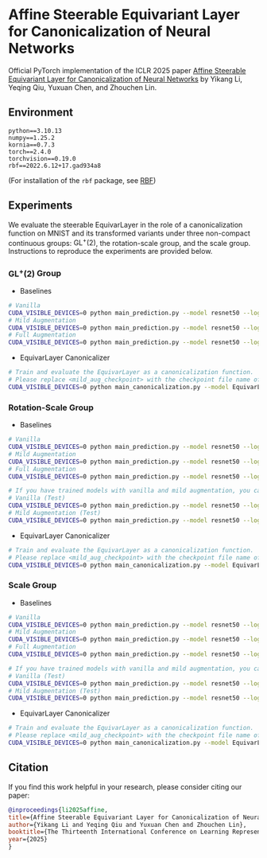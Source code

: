 # Affine Steerable Equivariant Layer for Canonicalization of Neural Networks

Official PyTorch implementation of the ICLR 2025 paper [Affine Steerable Equivariant Layer for Canonicalization of Neural Networks](https://openreview.net/pdf?id=5i6ZZUjCA9) by Yikang Li, Yeqing Qiu, Yuxuan Chen, and Zhouchen Lin.

## Environment
```
python==3.10.13
numpy==1.25.2
kornia==0.7.3
torch==2.4.0
torchvision==0.19.0
rbf==2022.6.12+17.gad934a8
```
(For installation of the `rbf` package, see [RBF](https://github.com/treverhines/RBF))


## Experiments
We evaluate the steerable EquivarLayer in the role of a canonicalization function on MNIST and its transformed variants under three non-compact continuous groups: $\mathrm{GL}^+(2)$, the rotation-scale group, and the scale group.
Instructions to reproduce the experiments are provided below.

### $\mathrm{GL}^+(2)$ Group
 * Baselines
```bash
# Vanilla
CUDA_VISIBLE_DEVICES=0 python main_prediction.py --model resnet50 --log 1 --dataset mnist --train_aug vanilla --test_aug GL2
# Mild Augmentation
CUDA_VISIBLE_DEVICES=0 python main_prediction.py --model resnet50 --log 1 --dataset mnist --train_aug mild --test_aug GL2
# Full Augmentation
CUDA_VISIBLE_DEVICES=0 python main_prediction.py --model resnet50 --log 1 --dataset mnist --train_aug GL2 --test_aug GL2
```
 * EquivarLayer Canonicalizer
 ```bash
# Train and evaluate the EquivarLayer as a canonicalization function.
# Please replace <mild_aug_checkpoint> with the checkpoint file name of the mild augmentation baseline.
CUDA_VISIBLE_DEVICES=0 python main_canonicalization.py --model EquivarLayer_affine --ss_transform GL2 --test_aug GL2 --mode train --dataset mnist --log 1 --predict_checkpoint <mild_aug_checkpoint>
```

### Rotation-Scale Group
 * Baselines
```bash
# Vanilla
CUDA_VISIBLE_DEVICES=0 python main_prediction.py --model resnet50 --log 1 --dataset mnist --train_aug vanilla --test_aug RS
# Mild Augmentation
CUDA_VISIBLE_DEVICES=0 python main_prediction.py --model resnet50 --log 1 --dataset mnist --train_aug mild --test_aug RS
# Full Augmentation
CUDA_VISIBLE_DEVICES=0 python main_prediction.py --model resnet50 --log 1 --dataset mnist --train_aug RS --test_aug RS

# If you have trained models with vanilla and mild augmentation, you can evaluate them by loading the corresponding checkpoints:
# Vanilla (Test)
CUDA_VISIBLE_DEVICES=0 python main_prediction.py --model resnet50 --log 1 --dataset mnist --train_aug vanilla --test_aug RS --mode test --predict_checkpoint <vanilla_checkpoint>
# Mild Augmentation (Test)
CUDA_VISIBLE_DEVICES=0 python main_prediction.py --model resnet50 --log 1 --dataset mnist --train_aug mild --test_aug RS --mode test --predict_checkpoint <mild_aug_checkpoint>
```

 * EquivarLayer Canonicalizer
 ```bash
# Train and evaluate the EquivarLayer as a canonicalization function.
# Please replace <mild_aug_checkpoint> with the checkpoint file name of the mild augmentation baseline.
CUDA_VISIBLE_DEVICES=0 python main_canonicalization.py --model EquivarLayer_RS --ss_transform RS --test_aug RS --mode train --dataset mnist --log 1 --predict_checkpoint <mild_aug_checkpoint>
```


### Scale Group
 * Baselines
```bash
# Vanilla
CUDA_VISIBLE_DEVICES=0 python main_prediction.py --model resnet50 --log 1 --dataset mnist --train_aug vanilla --test_aug scale
# Mild Augmentation
CUDA_VISIBLE_DEVICES=0 python main_prediction.py --model resnet50 --log 1 --dataset mnist --train_aug mild --test_aug scale
# Full Augmentation
CUDA_VISIBLE_DEVICES=0 python main_prediction.py --model resnet50 --log 1 --dataset mnist --train_aug scale --test_aug scale

# If you have trained models with vanilla and mild augmentation, you can evaluate them by loading the corresponding checkpoints:
# Vanilla (Test)
CUDA_VISIBLE_DEVICES=0 python main_prediction.py --model resnet50 --log 1 --dataset mnist --train_aug vanilla --test_aug scale --mode test --predict_checkpoint <vanilla_checkpoint>
# Mild Augmentation (Test)
CUDA_VISIBLE_DEVICES=0 python main_prediction.py --model resnet50 --log 1 --dataset mnist --train_aug mild --test_aug scale --mode test --predict_checkpoint <mild_aug_checkpoint>
```

 * EquivarLayer Canonicalizer
```bash
# Train and evaluate the EquivarLayer as a canonicalization function.
# Please replace <mild_aug_checkpoint> with the checkpoint file name of the mild augmentation baseline.
CUDA_VISIBLE_DEVICES=0 python main_canonicalization.py --model EquivarLayer_scale --ss_transform scale --test_aug scale --mode train --dataset mnist --log 1 --predict_checkpoint <mild_aug_checkpoint>
```



## Citation
If you find this work helpful in your research, please consider citing our paper:
```bibtex
@inproceedings{li2025affine,
title={Affine Steerable Equivariant Layer for Canonicalization of Neural Networks},
author={Yikang Li and Yeqing Qiu and Yuxuan Chen and Zhouchen Lin},
booktitle={The Thirteenth International Conference on Learning Representations},
year={2025}
}